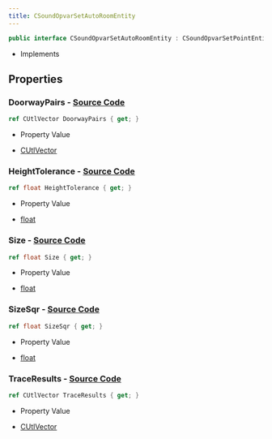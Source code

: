 ```yaml
---
title: CSoundOpvarSetAutoRoomEntity
---
```


```csharp
public interface CSoundOpvarSetAutoRoomEntity : CSoundOpvarSetPointEntity, CSoundOpvarSetPointBase, CBaseEntity, CEntityInstance, ISchemaClass<CEntityInstance>, ISchemaClass<CBaseEntity>, ISchemaClass<CSoundOpvarSetPointBase>, ISchemaClass<CSoundOpvarSetPointEntity>, ISchemaClass<CSoundOpvarSetAutoRoomEntity>, ISchemaField, ISchemaClass, INativeHandle
```

- Implements

## Properties

### **DoorwayPairs** - [Source Code](https://github.com/swiftly-solution/swiftlys2/blob/main/managed/src/SwiftlyS2.Generated/Schemas/Interfaces/CSoundOpvarSetAutoRoomEntity.cs#L20)

```csharp
ref CUtlVector DoorwayPairs { get; }
```

- Property Value

- [CUtlVector](/docs/api/)

### **HeightTolerance** - [Source Code](https://github.com/swiftly-solution/swiftlys2/blob/main/managed/src/SwiftlyS2.Generated/Schemas/Interfaces/CSoundOpvarSetAutoRoomEntity.cs#L24)

```csharp
ref float HeightTolerance { get; }
```

- Property Value

- [float](https://learn.microsoft.com/dotnet/api/system.single)

### **Size** - [Source Code](https://github.com/swiftly-solution/swiftlys2/blob/main/managed/src/SwiftlyS2.Generated/Schemas/Interfaces/CSoundOpvarSetAutoRoomEntity.cs#L22)

```csharp
ref float Size { get; }
```

- Property Value

- [float](https://learn.microsoft.com/dotnet/api/system.single)

### **SizeSqr** - [Source Code](https://github.com/swiftly-solution/swiftlys2/blob/main/managed/src/SwiftlyS2.Generated/Schemas/Interfaces/CSoundOpvarSetAutoRoomEntity.cs#L26)

```csharp
ref float SizeSqr { get; }
```

- Property Value

- [float](https://learn.microsoft.com/dotnet/api/system.single)

### **TraceResults** - [Source Code](https://github.com/swiftly-solution/swiftlys2/blob/main/managed/src/SwiftlyS2.Generated/Schemas/Interfaces/CSoundOpvarSetAutoRoomEntity.cs#L17)

```csharp
ref CUtlVector TraceResults { get; }
```

- Property Value

- [CUtlVector](/docs/api/)

